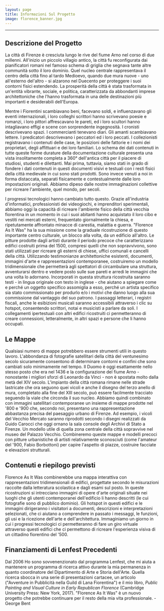 ```yaml
---
layout: page
title: Informazioni Sul Progetto
image: florence_banner.jpg
---
```

___

## Descrizione del Progetto
La città di Firenze è cresciuta lungo le rive del fiume Arno nel corso di due millenni. All'inizio un piccolo villagio antico, la città fu reconfigurata dai pianificatori romani nel famoso schema di griglia che segnava tante altre communità sotto il loro dominio. Quel nucleo centrale rappresentava il centro della città fino al tardo Medioevo, quando due mura nuove - uno all'esterno del'altro - si alzarono nel Duecento per proteggere i suoi contorni fisici estendendo. La prosperità della città è stata trasformata in un'entità vibrante, sociale, e politica, caratterizzata da abbondanti imprese architettoniche che l'hanno trasformata in una delle destinazioni più importanti e desiderabili dell'Europa.

Mentre i Fiorentini scambiavano  beni, facevano soldi, e influenzavano gli eventi internazionali, i loro colleghi scrittori hanno scrivevano poesie e romanzi, i loro pittori affrescavano le pareti, ed i loro scultori hanno intagliavano effigi e scene con sorprendente ingegnosità. I cronisti descrivevano  spazi. I commercianti tenevano diari. Gli amanti scambiavano lettere. I predicatori descrivevano i peccatori ed i loro peccati. I collezionisti registravano i contenuti delle case, le posizioni delle fattorie e i nomi dei proprietari, degli affittuari e dei loro familiari. Lo schema dei dati contenuti in tutte queste forme durature della documentazione culturale presenta una vista insolitamente completa a 360° dell'antica città per il piacere di studiosi, studenti e dilettanti. Mai prima, tuttavia, siamo stati in grado di fondere i dati contenuti in questi documenti visivi e testuali con i resti fisici della città medievale in cui sono stati prodotti. Sono invece venuti a noi in forma distaccata, separati fisicamente e contestualmente dalle loro impostazioni originali. Abbiamo dipeso dalle nostre immaginazioni collettive per ricreare l'ambiente, quel mondo, per secoli.

I progressi tecnologici hanno cambiato tutto questo. Grazie all'industria d'informatici, professionisti dei videogiochi, e imprenditori sperimentali, abbiamo oggi la capacità di ricreare l'ambiente fisico della città vecchia fiorentina in un momento in cui i suoi abitanti hanno acquistato il loro cibo e vestiti nei mercati esterni, frequentato giornalmente la chiesa, e ripetutamente affrontato minacce di carestia, malattia e guerra. "Florence As It Was" ha la sua missione come la graduale ricostruzione di questo importante centro culturale, un blocco alla volta, da un edificio all'altro. Le pitture prodotte dagli artisti durante il periodo precoce che caratterizzano edifici costruiti prima del 1500, compresi quelli che non sopravvivono, sono stati utilizzati per ricreare gli esterni di chiese, uffici comunali e cancelli della città. Utilizzando testimonianze architettoniche esistenti, documenti, immagini d'arte e rappresentazioni contemporanee, costruiremo un modello tridimensionale che permetterà agli spettatori di circambulare una struttura, avventurarsi dentro e vedere posto sulle sue pareti e arredi le immagini che una volta lo adornano. Incorporati in questa struttura ricostruita saranno testi - in lingua originale con testo in inglese - che aiutano a spiegare come e perché un oggetto specifico assomiglia a esso, perché un artista specifico sia stato commissionato per produrlo e/o i motivi che danno luogo alla sua commissione dal vantaggio del suo patrono. I passaggi letterari, i registri fiscali, anche le esibizioni musicali saranno accessibili attraverso i clic su hotspot, consentendo scrittori, notai e musicisti a parlare da soli. I collegamenti ipertestuali con altri edifici ricostruiti ci permetteranno di creare connessioni, letteralmente, in altri spazi e persone che li hanno occupati.

## Le Mappe
Qualsiasi numero di mappe potrebbero essere strumenti utili in questo lavoro. L'abbondanza di fotografie satellitari della città del ventunesimo secolo sicuramente consentono di determinare contorni e confini che sono cambiati solo minimamente nel tempo. Il Duomo è oggi esattamente nello stesso posto che era nel 1436 e la configurazione del fiume Arno - nonostante i migliori sforzi di Leonardo da Vinci - non è spostata molto dalla metà del XIV secolo. L'impianto della città romana rimane nelle strade lastricate che ora seguono quei vicoli e anche il disegno del terzo anello di mura, completato alla fine del XIII secolo, può essere facilmente tracciato seguendo la viale che circonda il suo nucleo.
Abbiamo quindi combinato con immagini satellitari contemporanee un insieme di mappe prodotte nel '800 e '900 che, secondo noi, presentano una rappresentazione abbastanza precisa del paesaggio urbano di Firenze. Ad esempio, i vicoli del Vecchio Mercato saranno riprodotti secondo i disegni realizzati da Guido Carocci che oggi ornano la sala console degli Archivi di Stato a Firenze. Un modello utile di quella zona centrale della città sopravvive nel museo del Palazzo Vecchio. Combineremo queste mappe e modelli precoci con pitture urbanistiche di artisti relativamente sconosciuti (come l'amateur del '900, Fabio Borbottoni) per capire l'aspetto di piazze, costruire facciate e elevazioni strutturali.

## Contenuti e riepilogo previsti
Florence As It Was combinerebbe una mappa interattiva con rappresentazioni tridimensionali di edifici, progettate secondo le misurazioni raccolte dalla letteratura scolastica e dagli esami sul posto. In queste ricostruzioni si intrecciano immagini di opere d'arte originali situate nei luoghi che gli utenti contemporanei dell'edificio li hanno descritti (le cui fotografie sono di pubblico dominio). Gli hotspot in questi edifici e le immagini dirigeranno i visitatori a documenti, descrizioni e interpretazioni selezionati, che ci aiutano a comprendere  in passato i messaggi, le funzioni, gli usi e la ricezione dell'arte e dell'architettura. Immaginiamo un giorno in cui i progressi tecnologici ci permetteranno di fare un giro virtuale attraverso questi edifici che ci permettono di ricreare l'esperienza visiva di un cittadino fiorentino del '500.

## Finanziamenti di Lenfest Precedenti
Dal 2006 Ho sono sovvenenzionato dal programma Lenfest, che mi aiuta a mantenere un programma di ricerca attivo durante la mia permanenza in quanto coordinatore del Dipartimento di Arte e Storia dell'Arte. Quella ricerca sbocca in una serie di presentazioni cartacee, un articolo ("Avventure in Pubblicità nella Guild di Lana Fiorentina") e il mio libro, *Public Painting and Visual Culture in Early Republican Florence* (Cambridge University Press: New York, 2017). "Florence As It Was" è un nuovo progetto che potrebbe continuare per il resto della mia vita professionale. - George Bent
